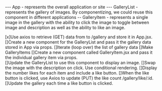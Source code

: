 --- App - represents the overall application or site
--- GalleryList - represents the gallery of images. By componentizing, we could reuse this component in different applications
-- GalleryItem - represents a single image in the gallery with the ability to click the image to toggle between image and description as well as the ability to like an image.


[x]Use axios to retrieve (GET) data from to /gallery and store it in App.jsx.
[]Create a new component for the GalleryList and pass it the gallery data stored in App via props.
   []Iterate (loop over) the list of gallery data
   []Make GalleryItems
[]Create a new component called GalleryItem.jsx and pass it the individual gallery item via props.   
   []Update the GalleryList to use this component to display an image.
   []Swap the image with the description on click. Use conditional rendering.
   []Display the number likes for each item and include a like button.
   []When the like button is clicked, use Axios to update (PUT) the like count /gallery/like/:id.
   []Update the gallery each time a like button is clicked.